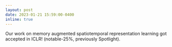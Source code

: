```yaml
---
layout: post
date: 2023-01-21 15:59:00-0400
inline: true
---
```


Our work on memory augmented spatiotemporal representation learning got accepted in ICLR! (notable-25%, previously Spotlight).
